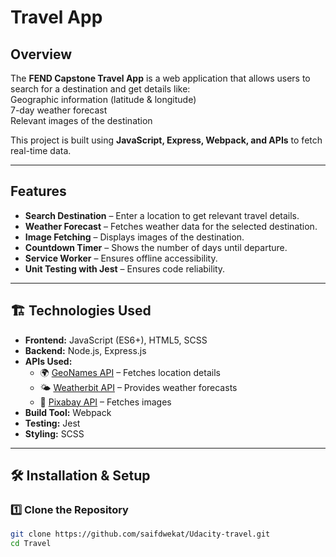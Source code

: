 #  Travel App  

##  Overview  
The **FEND Capstone Travel App** is a web application that allows users to search for a destination and get details like:  
 Geographic information (latitude & longitude)  
 7-day weather forecast  
 Relevant images of the destination  

This project is built using **JavaScript, Express, Webpack, and APIs** to fetch real-time data.  

---

##  Features  
-  **Search Destination** – Enter a location to get relevant travel details.  
-  **Weather Forecast** – Fetches weather data for the selected destination.  
-  **Image Fetching** – Displays images of the destination.  
-  **Countdown Timer** – Shows the number of days until departure.  
-  **Service Worker** – Ensures offline accessibility.  
-  **Unit Testing with Jest** – Ensures code reliability.  

---

## 🏗 Technologies Used  
- **Frontend:** JavaScript (ES6+), HTML5, SCSS  
- **Backend:** Node.js, Express.js  
- **APIs Used:**  
  - 🌍 [GeoNames API](https://www.geonames.org/) – Fetches location details  
  - 🌤 [Weatherbit API](https://www.weatherbit.io/) – Provides weather forecasts  
  - 📸 [Pixabay API](https://pixabay.com/) – Fetches images  
- **Build Tool:** Webpack  
- **Testing:** Jest  
- **Styling:** SCSS  

---

## 🛠 Installation & Setup  

### 1️⃣ Clone the Repository  
```sh
git clone https://github.com/saifdwekat/Udacity-travel.git
cd Travel
